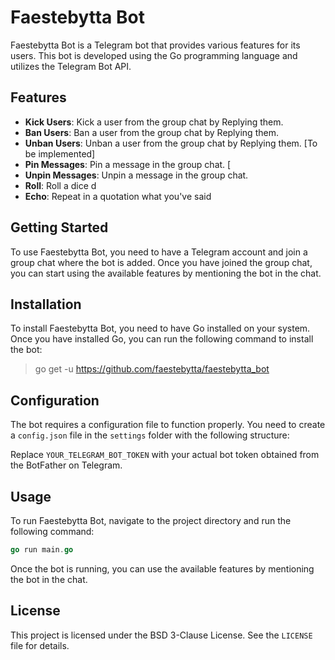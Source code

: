 # Faestebytta Bot

Faestebytta Bot is a Telegram bot that provides various features for its users. This bot is developed using the Go programming language and utilizes the Telegram Bot API.

## Features

- **Kick Users**: Kick a user from the group chat by Replying them.
- **Ban Users**: Ban a user from the group chat by Replying them. 
- **Unban Users**: Unban a user from the group chat by Replying them. [To be implemented]
- **Pin Messages**: Pin a message in the group chat. [
- **Unpin Messages**: Unpin a message in the group chat.
- **Roll**: Roll a dice <Number>d<Number>
- **Echo**: Repeat in a quotation what you've said
## Getting Started

To use Faestebytta Bot, you need to have a Telegram account and join a group chat where the bot is added. Once you have joined the group chat, you can start using the available features by mentioning the bot in the chat.

## Installation

To install Faestebytta Bot, you need to have Go installed on your system. Once you have installed Go, you can run the following command to install the bot:

> go get -u https://github.com/faestebytta/faestebytta_bot


## Configuration

The bot requires a configuration file to function properly. You need to create a `config.json` file in the `settings` folder with the following structure:


Replace `YOUR_TELEGRAM_BOT_TOKEN` with your actual bot token obtained from the BotFather on Telegram.

## Usage

To run Faestebytta Bot, navigate to the project directory and run the following command:

```go
go run main.go
```


Once the bot is running, you can use the available features by mentioning the bot in the chat.

## License

This project is licensed under the BSD 3-Clause License. See the `LICENSE` file for details.


